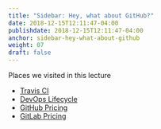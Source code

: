 ```yaml
---
title: "Sidebar: Hey, what about GitHub?"
date: 2018-12-15T12:11:47-04:00
publishdate: 2018-12-15T12:11:47-04:00
anchor: sidebar-hey-what-about-github
weight: 07
draft: false
---
```


Places we visited in this lecture

* [Travis CI](https://travis-ci.org/)
* [DevOps Lifecycle](https://about.gitlab.com/)
* [GitHub Pricing](https://github.com/pricing)
* [GitLab Pricing](https://about.gitlab.com/pricing/)
